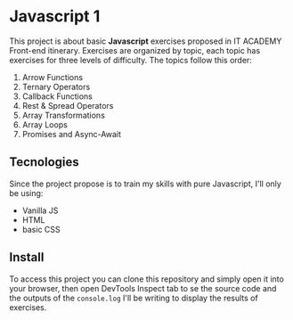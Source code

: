 # Javascript 1
This project is about basic **Javascript** exercises proposed in IT ACADEMY  Front-end itinerary.
Exercises are organized by topic, each topic has exercises for three levels of difficulty.
 The topics follow this order:

1. Arrow Functions
2. Ternary Operators
3. Callback Functions
4. Rest & Spread Operators
5. Array Transformations
6. Array Loops
7. Promises and Async-Await

## Tecnologies
Since the project propose is to train my skills with pure Javascript, I'll only be using:

- Vanilla JS
- HTML
- basic CSS

## Install
To access this project you can clone this repository and simply open it into your browser, then open DevTools Inspect tab to se the source code and the outputs of the `console.log` I'll be writing to display the results of exercises.
